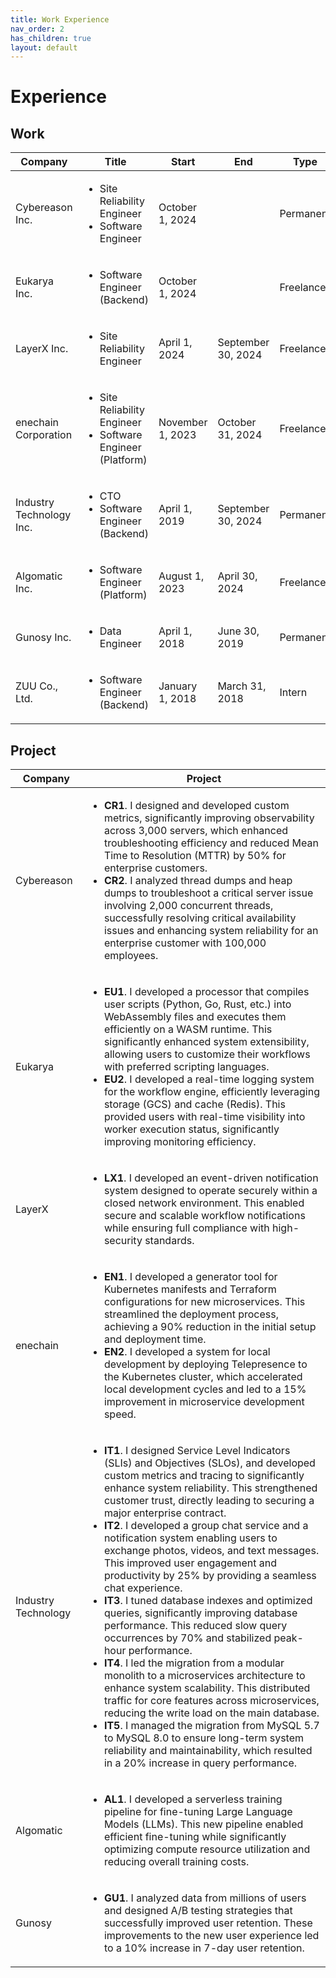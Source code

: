 ```yaml
---
title: Work Experience
nav_order: 2
has_children: true
layout: default
---
```


# Experience

## Work

<table>
  <thead>
    <tr>
      <th>Company</th>
      <th>Title</th>
      <th>Start</th>
      <th>End</th>
      <th>Type</th>
    </tr>
  </thead>
  <tbody>
    <tr>
      <td>Cybereason Inc.</td>
      <td><ul><li>Site Reliability Engineer</li><li>Software Engineer</li></ul></td>
      <td>October 1, 2024</td>
      <td></td>
      <td>Permanent</td>
    </tr>
    <tr>
      <td>Eukarya Inc.</td>
      <td><ul><li>Software Engineer (Backend)</li></ul></td>
      <td>October 1, 2024</td>
      <td></td>
      <td>Freelance</td>
    </tr>
    <tr>
      <td>LayerX Inc.</td>
      <td><ul><li>Site Reliability Engineer</li></ul></td>
      <td>April 1, 2024</td>
      <td>September 30, 2024</td>
      <td>Freelance</td>
    </tr>
    <tr>
      <td>enechain Corporation</td>
      <td><ul><li>Site Reliability Engineer</li><li>Software Engineer (Platform)</li></ul></td>
      <td>November 1, 2023</td>
      <td>October 31, 2024</td>
      <td>Freelance</td>
    </tr>
    <tr>
      <td>Industry Technology Inc.</td>
      <td><ul><li>CTO</li><li>Software Engineer (Backend)</li></ul></td>
      <td>April 1, 2019</td>
      <td>September 30, 2024</td>
      <td>Permanent</td>
    </tr>
    <tr>
      <td>Algomatic Inc.</td>
      <td><ul><li>Software Engineer (Platform)</li></ul></td>
      <td>August 1, 2023</td>
      <td>April 30, 2024</td>
      <td>Freelance</td>
    </tr>
    <tr>
      <td>Gunosy Inc.</td>
      <td><ul><li>Data Engineer</li></ul></td>
      <td>April 1, 2018</td>
      <td>June 30, 2019</td>
      <td>Permanent</td>
    </tr>
    <tr>
      <td>ZUU Co., Ltd.</td>
      <td><ul><li>Software Engineer (Backend)</li></ul></td>
      <td>January 1, 2018</td>
      <td>March 31, 2018</td>
      <td>Intern</td>
    </tr>
  </tbody>
</table>

## Project

<table>
  <thead>
    <tr>
      <th>Company</th>
      <th>Project</th>
    </tr>
  </thead>
  <tbody>
    <tr>
      <td>Cybereason</td>
      <td><ul><li><strong>CR1</strong>. I designed and developed custom metrics, significantly improving observability across 3,000 servers, which enhanced troubleshooting efficiency and reduced Mean Time to Resolution (MTTR) by 50% for enterprise customers.</li><li><strong>CR2</strong>. I analyzed thread dumps and heap dumps to troubleshoot a critical server issue involving 2,000 concurrent threads, successfully resolving critical availability issues and enhancing system reliability for an enterprise customer with 100,000 employees.</li></ul></td>
    </tr>
    <tr>
      <td>Eukarya</td>
      <td><ul><li><strong>EU1</strong>. I developed a processor that compiles user scripts (Python, Go, Rust, etc.) into WebAssembly files and executes them efficiently on a WASM runtime. This significantly enhanced system extensibility, allowing users to customize their workflows with preferred scripting languages.</li><li><strong>EU2</strong>. I developed a real-time logging system for the workflow engine, efficiently leveraging storage (GCS) and cache (Redis). This provided users with real-time visibility into worker execution status, significantly improving monitoring efficiency.</li></ul></td>
    </tr>
    <tr>
      <td>LayerX</td>
      <td><ul><li><strong>LX1</strong>. I developed an event-driven notification system designed to operate securely within a closed network environment. This enabled secure and scalable workflow notifications while ensuring full compliance with high-security standards.</li></ul></td>
    </tr>
    <tr>
      <td>enechain</td>
      <td><ul><li><strong>EN1</strong>. I developed a generator tool for Kubernetes manifests and Terraform configurations for new microservices. This streamlined the deployment process, achieving a 90% reduction in the initial setup and deployment time.</li><li><strong>EN2</strong>. I developed a system for local development by deploying Telepresence to the Kubernetes cluster, which accelerated local development cycles and led to a 15% improvement in microservice development speed.</li></ul></td>
    </tr>
    <tr>
      <td>Industry Technology</td>
      <td><ul><li><strong>IT1</strong>. I designed Service Level Indicators (SLIs) and Objectives (SLOs), and developed custom metrics and tracing to significantly enhance system reliability. This strengthened customer trust, directly leading to securing a major enterprise contract.</li><li><strong>IT2</strong>. I developed a group chat service and a notification system enabling users to exchange photos, videos, and text messages. This improved user engagement and productivity by 25% by providing a seamless chat experience.</li><li><strong>IT3</strong>. I tuned database indexes and optimized queries, significantly improving database performance. This reduced slow query occurrences by 70% and stabilized peak-hour performance.</li><li><strong>IT4</strong>. I led the migration from a modular monolith to a microservices architecture to enhance system scalability. This distributed traffic for core features across microservices, reducing the write load on the main database.</li><li><strong>IT5</strong>. I managed the migration from MySQL 5.7 to MySQL 8.0 to ensure long-term system reliability and maintainability, which resulted in a 20% increase in query performance.</li></ul></td>
    </tr>
    <tr>
      <td>Algomatic</td>
      <td><ul><li><strong>AL1</strong>. I developed a serverless training pipeline for fine-tuning Large Language Models (LLMs). This new pipeline enabled efficient fine-tuning while significantly optimizing compute resource utilization and reducing overall training costs.</li></ul></td>
    </tr>
    <tr>
      <td>Gunosy</td>
      <td><ul><li><strong>GU1</strong>. I analyzed data from millions of users and designed A/B testing strategies that successfully improved user retention. These improvements to the new user experience led to a 10% increase in 7-day user retention.</li></ul></td>
    </tr>
  </tbody>
</table>

